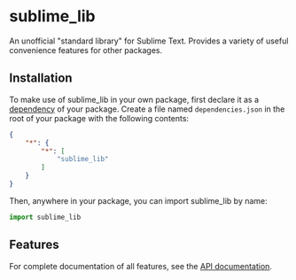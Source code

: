 # sublime_lib

An unofficial "standard library" for Sublime Text. Provides a variety of useful convenience features for other packages.

## Installation

To make use of sublime_lib in your own package, first declare it as a [dependency](https://packagecontrol.io/docs/dependencies) of your package. Create a file named `dependencies.json` in the root of your package with the following contents:

```json
{
    "*": {
        "*": [
            "sublime_lib"
        ]
    }
}
```

Then, anywhere in your package, you can import sublime_lib by name:

```python
import sublime_lib
```

## Features

For complete documentation of all features, see the [API documentation](https://sublimetext.github.io/sublime_lib/).
